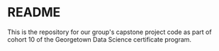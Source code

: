 # README

This is the repository for our group's capstone project code as part of cohort 10 of the Georgetown Data Science certificate program.
